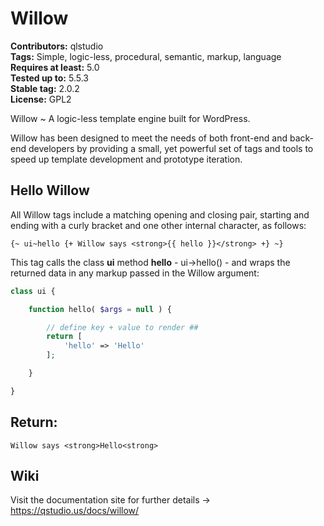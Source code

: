 # Willow #
**Contributors:** qlstudio  
**Tags:** Simple, logic-less, procedural, semantic, markup, language  
**Requires at least:** 5.0  
**Tested up to:** 5.5.3  
**Stable tag:** 2.0.2    
**License:** GPL2  

Willow ~ A logic-less template engine built for WordPress.

Willow has been designed to meet the needs of both front-end and back-end developers by providing a small, yet powerful set of tags and tools to speed up template development and prototype iteration.

## Hello Willow

All Willow tags include a matching opening and closing pair, starting and ending with a curly bracket and one other internal character, as follows:

```
{~ ui~hello {+ Willow says <strong>{{ hello }}</strong> +} ~}
```

This tag calls the class **ui** method **hello** - ui->hello() - and wraps the returned data in any markup passed in the Willow argument: 

```php
class ui {

	function hello( $args = null ) {

		// define key + value to render ##
		return [
			'hello' => 'Hello'
		];

	}

}
```

## Return:

```
Willow says <strong>Hello<strong>
```
## Wiki

Visit the documentation site for further details -> https://qstudio.us/docs/willow/

